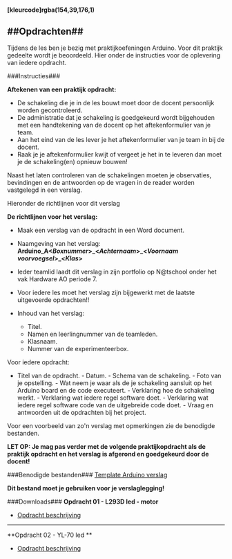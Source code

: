 #### [kleurcode]rgba(154,39,176,1)

##Opdrachten##
---
Tijdens de les ben je bezig met praktijkoefeningen Arduino. Voor dit praktijk gedeelte wordt je beoordeeld. Hier onder de instructies voor de oplevering van iedere opdracht.

###Instructies###

**Aftekenen van een praktijk opdracht:**
- De schakeling die je in de les bouwt moet door de docent persoonlijk worden gecontroleerd.
- De administratie dat je schakeling is goedgekeurd wordt bijgehouden met een handtekening van de docent op het aftekenformulier van je team.
- Aan het eind van de les lever je het aftekenformulier van je team in bij de docent.
- Raak je je aftekenformulier kwijt of vergeet je het in te leveren dan moet je de schakeling(en) opnieuw bouwen!

Naast het laten controleren van de schakelingen moeten je observaties, bevindingen en de antwoorden op de vragen in de reader worden vastgelegd in een verslag.

Hieronder de richtlijnen voor dit verslag

**De richtlijnen voor het verslag:**
- Maak een verslag van de opdracht in een Word document.
- Naamgeving van het verslag: <strong>Arduino\_A<*Boxnummer*>\_<*Achternaam*>\_<*Voornaam voorvoegsel*>\_<*Klas*> </strong>
- Ieder teamlid laadt dit verslag in zijn portfolio op N@tschool onder het vak Hardware AO periode 7.
- Voor iedere les moet het verslag zijn bijgewerkt met de laatste uitgevoerde opdrachten!!
- Inhoud van het verslag:

    - Titel.
    - Namen en leerlingnummer van de teamleden.
    - Klasnaam.
    - Nummer van de experimenteerbox.

Voor iedere opdracht:

   - Titel van de opdracht.
    - Datum.
    - Schema van de schakeling.
    - Foto van je opstelling.
    - Wat neem je waar als de je schakeling aansluit op het Arduino board en de code executeert.
    - Verklaring hoe de schakeling werkt.
    - Verklaring wat iedere regel software doet.
    - Verklaring wat iedere regel software code van de uitgebreide code doet.
    - Vraag en antwoorden uit de opdrachten bij het project.

Voor een voorbeeld van zo'n verslag met opmerkingen zie de benodigde bestanden.

<strong>LET OP: Je mag pas verder met de volgende praktijkopdracht als de praktijk opdracht en het verslag is afgerond en goedgekeurd door de docent!</strong>

###Benodigde bestanden###
[Template Arduino verslag ](https://elo.kw1c.nl/CMS/Studie/811%20ICT-Academie/811%20VakkenInhoud/%5BB.11%20HARa%5D%20Hardware%20AO/25187%20%C2%A0%20Applicatie-%20en%20mediaontwikkelaar/Periode%2007/Ontwikkeling/01.%20Reader/ProjectenArduino_Verslag%20template.docx)

**Dit bestand moet je gebruiken voor je verslaglegging!**

###Downloads###
**Opdracht 01 - L293D led - motor**

- [Opdracht beschrijving](https://elo.kw1c.nl/CMS/Studie/811%20ICT-Academie/811%20VakkenInhoud/%5BB.11%20HARa%5D%20Hardware%20AO/25187%20%C2%A0%20Applicatie-%20en%20mediaontwikkelaar/Periode%2008/Productie/02.%20Opdrachten/ProgrammerenCC++AO_lrjr2_ArduinoDeel2_Opdracht01.pdf)

------
**Opdracht 02 - YL-70 led **

- [Opdracht beschrijving](https://elo.kw1c.nl/CMS/Studie/811%20ICT-Academie/811%20VakkenInhoud/%5BB.11%20HARa%5D%20Hardware%20AO/25187%20%C2%A0%20Applicatie-%20en%20mediaontwikkelaar/Periode%2008/Productie/02.%20Opdrachten/ProgrammerenCC++AO_lrjr2_ArduinoDeel2_Opdracht02.pdf)

